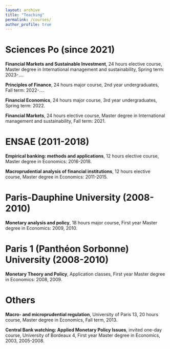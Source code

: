 ```yaml
---
layout: archive
title: "Teaching"
permalink: /courses/
author_profile: true
---
```


# Sciences Po (since 2021)

**Financial Markets and Sustainable Investment**, 24 hours elective course, Master degree in International management and sustainability, Spring term: 2023-.... 

**Principles of Finance**, 24 hours major course, 2nd year undergraduates, Fall term: 2022-....

**Financial Economics**, 24 hours major course, 3rd year undergraduates, Spring term: 2022. 

**Financial Markets**, 24 hours elective course, Master degree in International management and sustainability, Fall term: 2021.


# ENSAE (2011-2018)

**Empirical banking: methods and applications**, 12 hours elective course, Master degree in Economics: 2016-2018.

**Macroprudential analysis of financial institutions**, 12 hours elective course, Master degree in Economics: 2011-2015.


# Paris-Dauphine University (2008-2010)

**Monetary analysis and policy**, 18 hours major course, First year Master degree in Economics: 2009, 2010.


# Paris 1 (Panthéon Sorbonne) University (2008-2010)

**Monetary Theory and Policy**, Application classes, First year Master degree in Economics: 2008, 2009.


# Others

**Macro- and microprudential regulation**, University of Paris 13, 20 hours course, Master degree in Economics, Fall term, 2013.

**Central Bank watching: Applied Monetary Policy Issues**, invited one-day course, University of Bordeaux 4, First year Master degree in Economics, 2003, 2005-2008.
